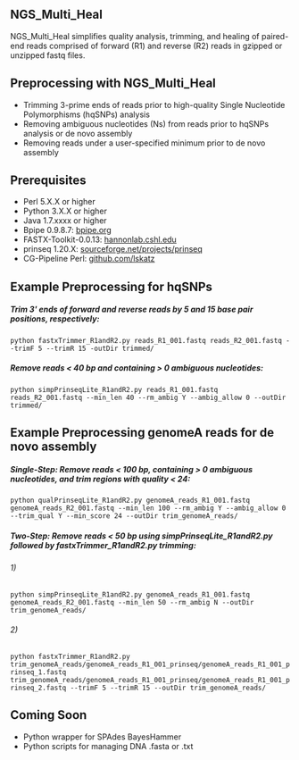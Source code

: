 
## NGS_Multi_Heal
NGS_Multi_Heal simplifies quality analysis, trimming, and healing of paired-end reads
comprised of forward (R1) and reverse (R2) reads in gzipped or unzipped fastq files.

## Preprocessing with NGS_Multi_Heal
* Trimming 3-prime ends of reads prior to high-quality Single Nucleotide Polymorphisms (hqSNPs) analysis
* Removing ambiguous nucleotides (Ns) from reads prior to hqSNPs analysis or de novo assembly
* Removing reads under a user-specified minimum prior to de novo assembly

## Prerequisites
* Perl 5.X.X or higher
* Python 3.X.X or higher
* Java 1.7.xxxx or higher
* Bpipe 0.9.8.7:  [bpipe.org](http://docs.bpipe.org)
* FASTX-Toolkit-0.0.13: [hannonlab.cshl.edu](http://hannonlab.cshl.edu/fastx_toolkit)
* prinseq 1.20.X: [sourceforge.net/projects/prinseq](https://sourceforge.net/projects/prinseq/files/standalone/)
* CG-Pipeline Perl: [github.com/lskatz](https://github.com/lskatz/CG-Pipeline)

## Example Preprocessing for hqSNPs
##### Trim 3' ends of forward and reverse reads by 5 and 15 base pair positions, respectively:
```python fastxTrimmer_R1andR2.py reads_R1_001.fastq reads_R2_001.fastq --trimF 5 --trimR 15 -outDir trimmed/```
##### Remove reads < 40 bp and containing > 0 ambiguous nucleotides:
```python simpPrinseqLite_R1andR2.py reads_R1_001.fastq reads_R2_001.fastq --min_len 40 --rm_ambig Y --ambig_allow 0 --outDir trimmed/```
## Example Preprocessing genomeA reads for de novo assembly
##### Single-Step: Remove reads < 100 bp, containing > 0 ambiguous nucleotides, and trim regions with quality < 24:
```python qualPrinseqLite_R1andR2.py genomeA_reads_R1_001.fastq genomeA_reads_R2_001.fastq --min_len 100 --rm_ambig Y --ambig_allow 0 --trim_qual Y --min_score 24 --outDir trim_genomeA_reads/```
##### Two-Step: Remove reads < 50 bp using simpPrinseqLite_R1andR2.py followed by fastxTrimmer_R1andR2.py trimming:
###### 1)
```python simpPrinseqLite_R1andR2.py genomeA_reads_R1_001.fastq genomeA_reads_R2_001.fastq --min_len 50 --rm_ambig N --outDir trim_genomeA_reads/```
###### 2)
```python fastxTrimmer_R1andR2.py trim_genomeA_reads/genomeA_reads_R1_001_prinseq/genomeA_reads_R1_001_prinseq_1.fastq trim_genomeA_reads/genomeA_reads_R1_001_prinseq/genomeA_reads_R1_001_prinseq_2.fastq --trimF 5 --trimR 15 --outDir trim_genomeA_reads/```
## Coming Soon
* Python wrapper for SPAdes BayesHammer
* Python scripts for managing DNA .fasta or .txt
